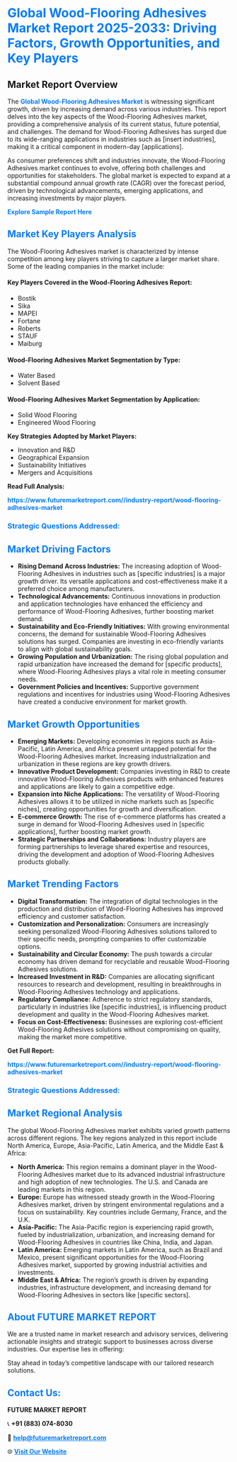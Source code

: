 <h1 style="color: #007BFF;">Global Wood-Flooring Adhesives Market Report 2025-2033: Driving Factors, Growth Opportunities, and Key Players</h1>

<section id="overview">
<h2>Market Report Overview</h2>
<p>The <a href="https://www.futuremarketreport.com//industry-report/wood-flooring-adhesives-market" style="color: #007BFF; text-decoration: none;"><strong>Global Wood-Flooring Adhesives Market</strong></a> is witnessing significant growth, driven by increasing demand across various industries. This report delves into the key aspects of the Wood-Flooring Adhesives market, providing a comprehensive analysis of its current status, future potential, and challenges. The demand for Wood-Flooring Adhesives has surged due to its wide-ranging applications in industries such as [insert industries], making it a critical component in modern-day [applications].</p>
<p>As consumer preferences shift and industries innovate, the Wood-Flooring Adhesives market continues to evolve, offering both challenges and opportunities for stakeholders. The global market is expected to expand at a substantial compound annual growth rate (CAGR) over the forecast period, driven by technological advancements, emerging applications, and increasing investments by major players.</p>
</section>

<section id="overview">
<p><a href="https://www.futuremarketreport.com//request-sample/reportId=46762" style="color: #007BFF; text-decoration: none;"><strong>Explore Sample Report Here</strong></a></p>
</section>

<section id="key-players">
<h2 style="color: #007BFF;">Market Key Players Analysis</h2>
<p>The Wood-Flooring Adhesives market is characterized by intense competition among key players striving to capture a larger market share. Some of the leading companies in the market include:</p>
<h4>Key Players Covered in the Wood-Flooring Adhesives Report:</h4>
<ul><li>Bostik</li><li>Sika</li><li>MAPEI</li><li>Fortane</li><li>Roberts</li><li>STAUF</li><li>Maiburg</li></ul>
<h4>Wood-Flooring Adhesives Market Segmentation by Type:</h4>
<ul><li>Water Based</li><li>Solvent Based</li></ul>

<h4>Wood-Flooring Adhesives Market Segmentation by Application:</h4>
<ul><li>Solid Wood Flooring</li><li>Engineered Wood Flooring</li></ul>
<p><strong>Key Strategies Adopted by Market Players:</strong></p>
<ul>
<li>Innovation and R&D</li>
<li>Geographical Expansion</li>
<li>Sustainability Initiatives</li>
<li>Mergers and Acquisitions</li>
</ul>
</section>

<section>
<p><strong>Read Full Analysis: </strong></p><a href="https://www.futuremarketreport.com//industry-report/wood-flooring-adhesives-market" style="color: #007BFF; text-decoration: none;"><strong>https://www.futuremarketreport.com//industry-report/wood-flooring-adhesives-market</strong></a>
<h3 style="color: #007BFF;">Strategic Questions Addressed:</h3>
</section>

<section id="driving-factors">
<h2 style="color: #007BFF;">Market Driving Factors</h2>
<ul>
<li><strong>Rising Demand Across Industries:</strong> The increasing adoption of Wood-Flooring Adhesives in industries such as [specific industries] is a major growth driver. Its versatile applications and cost-effectiveness make it a preferred choice among manufacturers.</li>
<li><strong>Technological Advancements:</strong> Continuous innovations in production and application technologies have enhanced the efficiency and performance of Wood-Flooring Adhesives, further boosting market demand.</li>
<li><strong>Sustainability and Eco-Friendly Initiatives:</strong> With growing environmental concerns, the demand for sustainable Wood-Flooring Adhesives solutions has surged. Companies are investing in eco-friendly variants to align with global sustainability goals.</li>
<li><strong>Growing Population and Urbanization:</strong> The rising global population and rapid urbanization have increased the demand for [specific products], where Wood-Flooring Adhesives plays a vital role in meeting consumer needs.</li>
<li><strong>Government Policies and Incentives:</strong> Supportive government regulations and incentives for industries using Wood-Flooring Adhesives have created a conducive environment for market growth.</li>
</ul>
</section>

<section id="growth-opportunities">
<h2 style="color: #007BFF;">Market Growth Opportunities</h2>
<ul>
<li><strong>Emerging Markets:</strong> Developing economies in regions such as Asia-Pacific, Latin America, and Africa present untapped potential for the Wood-Flooring Adhesives market. Increasing industrialization and urbanization in these regions are key growth drivers.</li>
<li><strong>Innovative Product Development:</strong> Companies investing in R&D to create innovative Wood-Flooring Adhesives products with enhanced features and applications are likely to gain a competitive edge.</li>
<li><strong>Expansion into Niche Applications:</strong> The versatility of Wood-Flooring Adhesives allows it to be utilized in niche markets such as [specific niches], creating opportunities for growth and diversification.</li>
<li><strong>E-commerce Growth:</strong> The rise of e-commerce platforms has created a surge in demand for Wood-Flooring Adhesives used in [specific applications], further boosting market growth.</li>
<li><strong>Strategic Partnerships and Collaborations:</strong> Industry players are forming partnerships to leverage shared expertise and resources, driving the development and adoption of Wood-Flooring Adhesives products globally.</li>
</ul>
</section>

<section id="trending-factors">
<h2 style="color: #007BFF;">Market Trending Factors</h2>
<ul>
<li><strong>Digital Transformation:</strong> The integration of digital technologies in the production and distribution of Wood-Flooring Adhesives has improved efficiency and customer satisfaction.</li>
<li><strong>Customization and Personalization:</strong> Consumers are increasingly seeking personalized Wood-Flooring Adhesives solutions tailored to their specific needs, prompting companies to offer customizable options.</li>
<li><strong>Sustainability and Circular Economy:</strong> The push towards a circular economy has driven demand for recyclable and reusable Wood-Flooring Adhesives solutions.</li>
<li><strong>Increased Investment in R&D:</strong> Companies are allocating significant resources to research and development, resulting in breakthroughs in Wood-Flooring Adhesives technology and applications.</li>
<li><strong>Regulatory Compliance:</strong> Adherence to strict regulatory standards, particularly in industries like [specific industries], is influencing product development and quality in the Wood-Flooring Adhesives market.</li>
<li><strong>Focus on Cost-Effectiveness:</strong> Businesses are exploring cost-efficient Wood-Flooring Adhesives solutions without compromising on quality, making the market more competitive.</li>
</ul>
</section>

<section>
<p><strong>Get Full Report: </strong></p><a href="https://www.futuremarketreport.com//industry-report/wood-flooring-adhesives-market" style="color: #007BFF; text-decoration: none;"><strong>https://www.futuremarketreport.com//industry-report/wood-flooring-adhesives-market</strong></a>
<h3 style="color: #007BFF;">Strategic Questions Addressed:</h3>
</section>


<section id="regional-analysis">
<h2 style="color: #007BFF;">Market Regional Analysis</h2>
<p>The global Wood-Flooring Adhesives market exhibits varied growth patterns across different regions. The key regions analyzed in this report include North America, Europe, Asia-Pacific, Latin America, and the Middle East & Africa:</p>
<ul>
<li><strong>North America:</strong> This region remains a dominant player in the Wood-Flooring Adhesives market due to its advanced industrial infrastructure and high adoption of new technologies. The U.S. and Canada are leading markets in this region.</li>
<li><strong>Europe:</strong> Europe has witnessed steady growth in the Wood-Flooring Adhesives market, driven by stringent environmental regulations and a focus on sustainability. Key countries include Germany, France, and the U.K.</li>
<li><strong>Asia-Pacific:</strong> The Asia-Pacific region is experiencing rapid growth, fueled by industrialization, urbanization, and increasing demand for Wood-Flooring Adhesives in countries like China, India, and Japan.</li>
<li><strong>Latin America:</strong> Emerging markets in Latin America, such as Brazil and Mexico, present significant opportunities for the Wood-Flooring Adhesives market, supported by growing industrial activities and investments.</li>
<li><strong>Middle East & Africa:</strong> The region’s growth is driven by expanding industries, infrastructure development, and increasing demand for Wood-Flooring Adhesives in sectors like [specific sectors].</li>
</ul>
</section>

<footer>
<h2 style="color: #007BFF;">About FUTURE MARKET REPORT</h2>
<p>We are a trusted name in market research and advisory services, delivering actionable insights and strategic support to businesses across diverse industries. Our expertise lies in offering:</p>

<p>Stay ahead in today’s competitive landscape with our tailored research solutions.</p>

<h2 style="color: #007BFF;">Contact Us:</h2>
<p><strong>FUTURE MARKET REPORT</strong></p>
<p>📞 <strong>+91 (883) 074-8030</strong></p>
<p>📧 <strong><a href="mailto:help@futuremarketreport.com" style="color: #007BFF;">help@futuremarketreport.com</a></strong></p>
<p>🌐 <strong><a href="https://www.futuremarketreport.com/" style="color: #007BFF;">Visit Our Website</a></strong></p>
</footer>